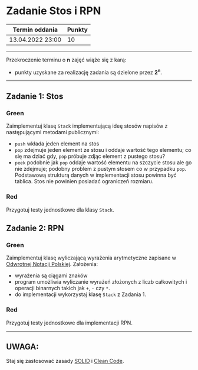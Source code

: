 # Zadanie Stos i RPN


| Termin oddania      | Punkty     |
|---------------------|:-----------|
|    13.04.2022 23:00 |   10        |

--- 
Przekroczenie terminu o **n** zajęć wiąże się z karą:
- punkty uzyskane za realizację zadania są dzielone przez **2<sup>n</sup>**.

--- 

## Zadanie 1: Stos

### Green

Zaimplementuj klasę ``Stack`` implementującą ideę stosów napisów z następującymi metodami publicznymi:
- ``push`` wkłada jeden element na stos
- ``pop`` zdejmuje jeden element ze stosu i oddaje wartość tego elementu; co się ma dziać gdy, ``pop`` próbuje 
    zdjąc element z pustego stosu?
- ``peek`` podobnie jak ``pop`` oddaje wartość elementu na szczycie stosu ale go nie zdejmuje; 
    podobny problem z pustym stosem co w przypadku ``pop``.
Podstawową strukturą danych w implementacji stosu powinna być tablica. Stos nie powinien posiadać ograniczeń rozmiaru.

### Red

Przygotuj testy jednostkowe dla klasy ``Stack``. 

## Zadanie 2: RPN

### Green

Zaimplementuj klasę wyliczającą wyrażenia arytmetyczne zapisane w [Odwrotnej Notacji Polskiej](https://pl.wikipedia.org/wiki/Odwrotna_notacja_polska).
Założenia:
- wyrażenia są ciągami znaków
- program umożliwia wyliczanie wyrażeń złożonych z liczb całkowitych i operacji binarnych takich jak ``+``, ``-`` czy ``*``.
- do implementacji wykorzystaj klasę ``Stack`` z Zadania 1.

### Red

Przygotuj testy jednostkowe dla implementacji RPN.

---

## UWAGA: 
Staj się zastosować zasady [SOLID](https://www.samouczekprogramisty.pl/solid-czyli-dobre-praktyki-w-programowaniu-obiektowym/)
i [Clean Code](https://cleancoders.com/episode/clean-code-episode-1).
